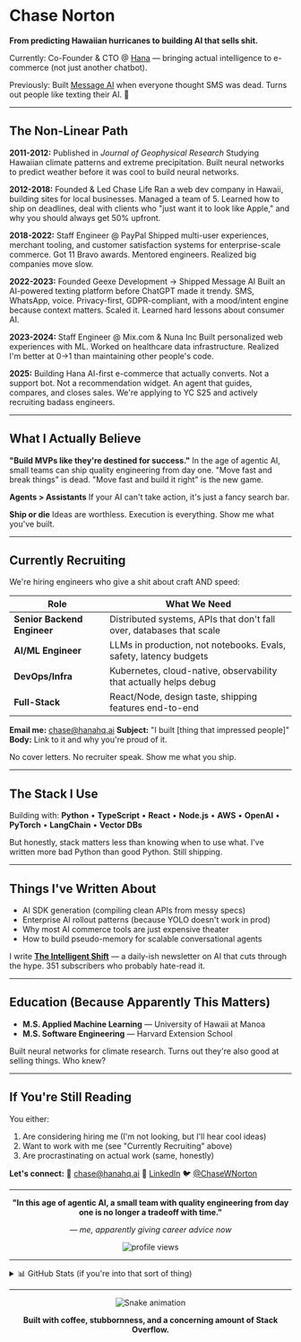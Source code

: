 # Chase Norton

**From predicting Hawaiian hurricanes to building AI that sells shit.**

Currently: Co-Founder & CTO @ [Hana](https://hanahq.ai) — bringing actual intelligence to e-commerce (not just another chatbot).

Previously: Built [Message AI](https://messageai.io) when everyone thought SMS was dead. Turns out people like texting their AI. 🤷

---

## The Non-Linear Path

**2011-2012:** Published in *Journal of Geophysical Research*
Studying Hawaiian climate patterns and extreme precipitation. Built neural networks to predict weather before it was cool to build neural networks.

**2012-2018:** Founded & Led Chase Life
Ran a web dev company in Hawaii, building sites for local businesses. Managed a team of 5. Learned how to ship on deadlines, deal with clients who "just want it to look like Apple," and why you should always get 50% upfront.

**2018-2022:** Staff Engineer @ PayPal
Shipped multi-user experiences, merchant tooling, and customer satisfaction systems for enterprise-scale commerce. Got 11 Bravo awards. Mentored engineers. Realized big companies move slow.

**2022-2023:** Founded Geexe Development → Shipped Message AI
Built an AI-powered texting platform before ChatGPT made it trendy. SMS, WhatsApp, voice. Privacy-first, GDPR-compliant, with a mood/intent engine because context matters. Scaled it. Learned hard lessons about consumer AI.

**2023-2024:** Staff Engineer @ Mix.com & Nuna Inc
Built personalized web experiences with ML. Worked on healthcare data infrastructure. Realized I'm better at 0→1 than maintaining other people's code.

**2025:** Building Hana
AI-first e-commerce that actually converts. Not a support bot. Not a recommendation widget. An agent that guides, compares, and closes sales. We're applying to YC S25 and actively recruiting badass engineers.

---

## What I Actually Believe

**"Build MVPs like they're destined for success."**
In the age of agentic AI, small teams can ship quality engineering from day one. "Move fast and break things" is dead. "Move fast and build it right" is the new game.

**Agents > Assistants**
If your AI can't take action, it's just a fancy search bar.

**Ship or die**
Ideas are worthless. Execution is everything. Show me what you've built.

---

## Currently Recruiting

We're hiring engineers who give a shit about craft AND speed:

| Role | What We Need |
|------|-------------|
| **Senior Backend Engineer** | Distributed systems, APIs that don't fall over, databases that scale |
| **AI/ML Engineer** | LLMs in production, not notebooks. Evals, safety, latency budgets |
| **DevOps/Infra** | Kubernetes, cloud-native, observability that actually helps debug |
| **Full-Stack** | React/Node, design taste, shipping features end-to-end |

**Email me:** chase@hanahq.ai
**Subject:** "I built [thing that impressed people]"
**Body:** Link to it and why you're proud of it.

No cover letters. No recruiter speak. Show me what you ship.

---

## The Stack I Use

Building with: **Python** • **TypeScript** • **React** • **Node.js** • **AWS** • **OpenAI** • **PyTorch** • **LangChain** • **Vector DBs**

But honestly, stack matters less than knowing when to use what. I've written more bad Python than good Python. Still shipping.

---

## Things I've Written About

- AI SDK generation (compiling clean APIs from messy specs)
- Enterprise AI rollout patterns (because YOLO doesn't work in prod)
- Why most AI commerce tools are just expensive theater
- How to build pseudo-memory for scalable conversational agents

I write **[The Intelligent Shift](https://www.linkedin.com/newsletters/the-intelligent-shift-7187189724093444096/)** — a daily-ish newsletter on AI that cuts through the hype. 351 subscribers who probably hate-read it.

---

## Education (Because Apparently This Matters)

- **M.S. Applied Machine Learning** — University of Hawaii at Manoa
- **M.S. Software Engineering** — Harvard Extension School

Built neural networks for climate research. Turns out they're also good at selling things. Who knew?

---

## If You're Still Reading

You either:
1. Are considering hiring me (I'm not looking, but I'll hear cool ideas)
2. Want to work with me (see "Currently Recruiting" above)
3. Are procrastinating on actual work (same, honestly)

**Let's connect:**
📧 chase@hanahq.ai
💼 [LinkedIn](https://www.linkedin.com/in/chase-w-norton/)
🐦 [@ChaseWNorton](https://twitter.com/ChaseWNorton)

---

<div align="center">

**"In this age of agentic AI, a small team with quality engineering from day one is no longer a tradeoff with time."**

*— me, apparently giving career advice now*

<img src="https://komarev.com/ghpvc/?username=ChaseWNorton&label=People%20who%20clicked&color=D4AF37&style=flat" alt="profile views" />

</div>

---

<details>
<summary>📊 GitHub Stats (if you're into that sort of thing)</summary>

<br/>

<img src="https://github-readme-stats.vercel.app/api?username=ChaseWNorton&show_icons=true&theme=dark&hide_border=true&bg_color=0D1117&title_color=D4AF37&text_color=FFFFFF&icon_color=D4AF37" alt="GitHub stats" />

<img src="https://github-readme-streak-stats.herokuapp.com/?user=ChaseWNorton&theme=black-ice&hide_border=true&background=0D1117&stroke=D4AF37&ring=D4AF37&fire=D4AF37&currStreakNum=FFFFFF&currStreakLabel=D4AF37&sideNums=FFFFFF&sideLabels=D4AF37" alt="GitHub streak" />

<img src="https://github-readme-activity-graph.vercel.app/graph?username=ChaseWNorton&theme=react-dark&bg_color=0D1117&color=D4AF37&line=D4AF37&point=FFFFFF&hide_border=true" alt="Contribution graph" />

</details>

---

<div align="center">

![Snake animation](https://raw.githubusercontent.com/ChaseWNorton/ChaseWNorton/output/github-contribution-grid-snake-dark.svg)

**Built with coffee, stubbornness, and a concerning amount of Stack Overflow.**

</div>
